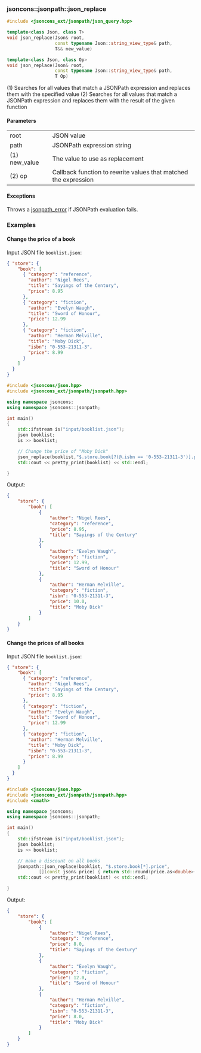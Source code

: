 ### jsoncons::jsonpath::json_replace

```c++
#include <jsoncons_ext/jsonpath/json_query.hpp>

template<class Json, class T>
void json_replace(Json& root, 
                  const typename Json::string_view_type& path, 
                  T&& new_value)

template<class Json, class Op>
void json_replace(Json& root, 
                  const typename Json::string_view_type& path, 
                  T Op)
```

(1) Searches for all values that match a JSONPath expression and replaces them with the specified value
(2) Searches for all values that match a JSONPath expression and replaces them with the result of the given function

#### Parameters

<table>
  <tr>
    <td>root</td>
    <td>JSON value</td> 
  </tr>
  <tr>
    <td>path</td>
    <td>JSONPath expression string</td> 
  </tr>
  <tr>
    <td>(1) new_value</td>
    <td>The value to use as replacement</td> 
  </tr>
  <tr>
    <td>(2) op</td>
    <td>Callback function to rewrite values that matched the expression</td> 
  </tr>
</table>

#### Exceptions

Throws a [jsonpath_error](jsonpath_error.md) if JSONPath evaluation fails.

### Examples

#### Change the price of a book

Input JSON file `booklist.json`:

```json
{ "store": {
    "book": [ 
      { "category": "reference",
        "author": "Nigel Rees",
        "title": "Sayings of the Century",
        "price": 8.95
      },
      { "category": "fiction",
        "author": "Evelyn Waugh",
        "title": "Sword of Honour",
        "price": 12.99
      },
      { "category": "fiction",
        "author": "Herman Melville",
        "title": "Moby Dick",
        "isbn": "0-553-21311-3",
        "price": 8.99
      }
    ]
  }
}
```
```c++
#include <jsoncons/json.hpp>
#include <jsoncons_ext/jsonpath/jsonpath.hpp>

using namespace jsoncons;
using namespace jsoncons::jsonpath;

int main()
{
    std::ifstream is("input/booklist.json");
    json booklist;
    is >> booklist;

    // Change the price of "Moby Dick"
    json_replace(booklist,"$.store.book[?(@.isbn == '0-553-21311-3')].price",10.0);
    std::cout << pretty_print(booklist) << std::endl;

}
```
Output:
```json
{
    "store": {
        "book": [
            {
                "author": "Nigel Rees",
                "category": "reference",
                "price": 8.95,
                "title": "Sayings of the Century"
            },
            {
                "author": "Evelyn Waugh",
                "category": "fiction",
                "price": 12.99,
                "title": "Sword of Honour"
            },
            {
                "author": "Herman Melville",
                "category": "fiction",
                "isbn": "0-553-21311-3",
                "price": 10.0,
                "title": "Moby Dick"
            }
        ]
    }
}
```

#### Change the prices of all books

Input JSON file `booklist.json`:

```json
{ "store": {
    "book": [ 
      { "category": "reference",
        "author": "Nigel Rees",
        "title": "Sayings of the Century",
        "price": 8.95
      },
      { "category": "fiction",
        "author": "Evelyn Waugh",
        "title": "Sword of Honour",
        "price": 12.99
      },
      { "category": "fiction",
        "author": "Herman Melville",
        "title": "Moby Dick",
        "isbn": "0-553-21311-3",
        "price": 8.99
      }
    ]
  }
}
```
```c++
#include <jsoncons/json.hpp>
#include <jsoncons_ext/jsonpath/jsonpath.hpp>
#include <cmath>

using namespace jsoncons;
using namespace jsoncons::jsonpath;

int main()
{
    std::ifstream is("input/booklist.json");
    json booklist;
    is >> booklist;

    // make a discount on all books
	jsonpath::json_replace(booklist, "$.store.book[*].price",
			[](const json& price) { return std::round(price.as<double>() - 1.0); });
    std::cout << pretty_print(booklist) << std::endl;

}
```
Output:
```json
{
    "store": {
        "book": [
            {
                "author": "Nigel Rees", 
                "category": "reference", 
                "price": 8.0, 
                "title": "Sayings of the Century"
            }, 
            {
                "author": "Evelyn Waugh", 
                "category": "fiction", 
                "price": 12.0, 
                "title": "Sword of Honour"
            }, 
            {
                "author": "Herman Melville", 
                "category": "fiction", 
                "isbn": "0-553-21311-3", 
                "price": 8.0, 
                "title": "Moby Dick"
            } 
        ]
    }
}
```

